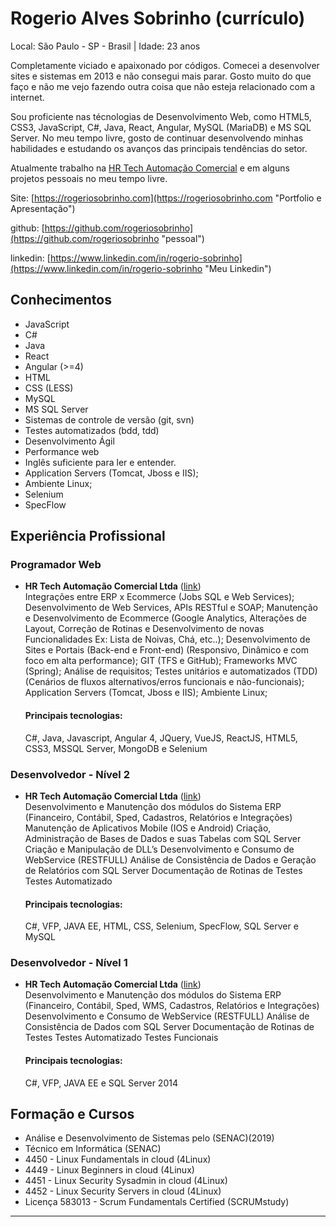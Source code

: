 # Rogerio Alves Sobrinho (currículo)

Local: São Paulo - SP - Brasil | Idade: 23 anos

Completamente viciado e apaixonado por códigos. Comecei a desenvolver sites e sistemas em 2013 e não consegui mais parar.
Gosto muito do que faço e não me vejo fazendo outra coisa que não esteja relacionado com a internet.

Sou proficiente nas técnologias de Desenvolvimento Web, como HTML5, CSS3, JavaScript, C#, Java, React, Angular, MySQL (MariaDB) e MS SQL Server. No meu tempo livre, gosto de continuar desenvolvendo minhas habilidades e estudando os avanços das principais tendências do setor.

Atualmente trabalho na [HR Tech Automação Comercial](http://hrtech.com.br "Link") e em alguns projetos pessoais no meu tempo livre.

Site: [https://rogeriosobrinho.com](https://rogeriosobrinho.com "Portfolio e Apresentação")  

github: [https://github.com/rogeriosobrinho](https://github.com/rogeriosobrinho "pessoal")

linkedin: [https://www.linkedin.com/in/rogerio-sobrinho](https://www.linkedin.com/in/rogerio-sobrinho "Meu Linkedin")

## Conhecimentos

* JavaScript
* C#
* Java
* React 
* Angular (>=4)
* HTML
* CSS (LESS)
* MySQL
* MS SQL Server
* Sistemas de controle de versão (git, svn)
* Testes automatizados (bdd, tdd)
* Desenvolvimento Ágil
* Performance web
* Inglês suficiente para ler e entender.
* Application Servers (Tomcat, Jboss e IIS);
* Ambiente Linux;
* Selenium
* SpecFlow

## Experiência Profissional 

### Programador Web
* **HR Tech Automação Comercial Ltda** ([link](http://hrtech.com.br "HRTech"))  
  Integrações entre ERP x Ecommerce (Jobs SQL e Web Services);
  Desenvolvimento de Web Services, APIs RESTful e SOAP;
  Manutenção e Desenvolvimento de Ecommerce (Google Analytics, Alterações de Layout, 
  Correção de Rotinas e Desenvolvimento de novas Funcionalidades Ex: Lista de Noivas, Chá, etc..);
  Desenvolvimento de Sites e Portais (Back-end e Front-end) (Responsivo, Dinâmico e com foco em alta
  performance);
  GIT (TFS e GitHub);
  Frameworks MVC (Spring);
  Análise de requisitos;
  Testes unitários e automatizados (TDD) (Cenários de fluxos alternativos/erros funcionais e não-funcionais);
  Application Servers (Tomcat, Jboss e IIS);
  Ambiente Linux;
  
  #### Principais tecnologias:
  C#, Java, Javascript, Angular 4, JQuery, VueJS, ReactJS, HTML5, CSS3, MSSQL Server, MongoDB e Selenium
  
### Desenvolvedor - Nível 2
* **HR Tech Automação Comercial Ltda** ([link](http://hrtech.com.br "HRTech"))  
  Desenvolvimento e Manutenção dos módulos do Sistema ERP (Financeiro, Contábil, Sped, Cadastros,
  Relatórios e Integrações)
  Manutenção de Aplicativos Mobile (IOS e Android)
  Criação, Administração de Bases de Dados e suas Tabelas com SQL Server
  Criação e Manipulação de DLL’s
  Desenvolvimento e Consumo de WebService (RESTFULL)
  Análise de Consistência de Dados e Geração de Relatórios com SQL Server
  Documentação de Rotinas de Testes
  Testes Automatizado
  
  #### Principais tecnologias:
  C#, VFP, JAVA EE, HTML, CSS, Selenium, SpecFlow, SQL Server e MySQL
  
### Desenvolvedor - Nível 1
* **HR Tech Automação Comercial Ltda** ([link](http://hrtech.com.br "HRTech"))  
  Desenvolvimento e Manutenção dos módulos do Sistema ERP
  (Financeiro, Contábil, Sped, WMS, Cadastros, Relatórios e Integrações)
  Desenvolvimento e Consumo de WebService (RESTFULL)
  Análise de Consistência de Dados com SQL Server
  Documentação de Rotinas de Testes
  Testes Automatizado
  Testes Funcionais
  
  #### Principais tecnologias:
  C#, VFP, JAVA EE e SQL Server 2014
  
## Formação e Cursos

* Análise e Desenvolvimento de Sistemas pelo (SENAC)(2019)
* Técnico em Informática (SENAC)
* 4450 - Linux Fundamentals in cloud (4Linux)
* 4449 - Linux Beginners in cloud (4Linux)
* 4451 - Linux Security Sysadmin in cloud (4Linux)
* 4452 - Linux Security Servers in cloud (4Linux)
* Licença 583013 - Scrum Fundamentals Certified (SCRUMstudy)
 

--- 
